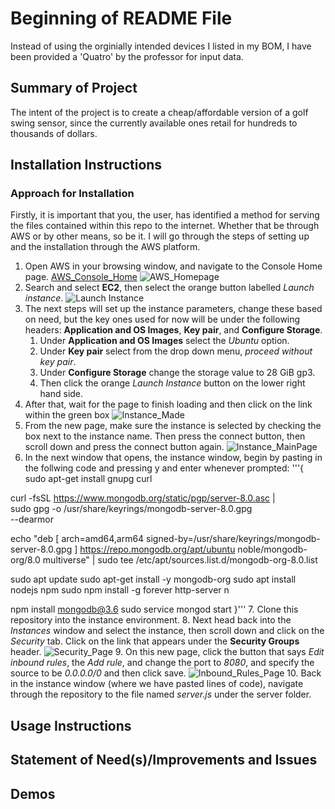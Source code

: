 # Beginning of README File
Instead of using the orginially intended devices I listed in my BOM, I have been provided a 'Quatro' by the professor for input data. 

## Summary of Project
The intent of the project is to create a cheap/affordable version of a golf swing sensor, since the currently available ones retail for hundreds to thousands of dollars. 

## Installation Instructions
### Approach for Installation
Firstly, it is important that you, the user, has identified a method for serving the files contained within this repo to the internet. Whether that be through AWS or by other means, so be it. I will go through the steps of setting up and the installation through the AWS platform. 
1. Open AWS in your browsing window, and navigate to the Console Home page. 
[AWS_Console_Home](https://us-east-1.console.aws.amazon.com/console/home?region=us-east-1#)
![AWS_Homepage](AWS_Homepage.JPG)
2. Search and select **EC2**, then select the orange button labelled *Launch instance*.
![Launch Instance](Launch_Instance.JPG)
3. The next steps will set up the instance parameters, change these based on need, but the key ones used for now will be under the following headers: **Application and OS Images**, **Key pair**, and **Configure Storage**.
    1. Under **Application and OS Images** select the *Ubuntu* option.
    2. Under **Key pair** select from the drop down menu, *proceed without key pair*.
    3. Under **Configure Storage** change the storage value to 28 GiB gp3.
    4. Then click the orange *Launch Instance* button on the lower right hand side.
4. After that, wait for the page to finish loading and then click on the link within the green box
![Instance_Made](Instance_Made.JPG)
5. From the new page, make sure the instance is selected by checking the box next to the instance name. Then press the connect button, then scroll down and press the connect button again.
![Instance_MainPage](Instance_MainPage.JPG)
6. In the next window that opens, the instance window, begin by pasting in the follwing code and pressing y and enter whenever prompted:
'''{
sudo apt-get install gnupg curl

curl -fsSL https://www.mongodb.org/static/pgp/server-8.0.asc | \
   sudo gpg -o /usr/share/keyrings/mongodb-server-8.0.gpg \
   --dearmor
   
echo "deb [ arch=amd64,arm64 signed-by=/usr/share/keyrings/mongodb-server-8.0.gpg ] https://repo.mongodb.org/apt/ubuntu noble/mongodb-org/8.0 multiverse" | sudo tee /etc/apt/sources.list.d/mongodb-org-8.0.list

sudo apt update
sudo apt-get install -y mongodb-org
sudo apt install nodejs npm 
sudo npm install -g forever http-server n

npm install mongodb@3.6
sudo service mongod start
}'''
7. Clone this repository into the instance environment. 
8. Next head back into the *Instances* window and select the instance, then scroll down and click on the *Security* tab. Click on the link that appears under the **Security Groups** header. 
![Security_Page](Security_Page.JPG)
9. On this new page, click the button that says *Edit inbound rules*, the *Add rule*, and change the port to *8080*, and specify the source to be *0.0.0.0/0* and then click save. 
![Inbound_Rules_Page](Inbound_Rules_Page.JPG)
10. Back in the instance window (where we have pasted lines of code), navigate through the repository to the file named *server.js* under the server folder. 

## Usage Instructions


## Statement of Need(s)/Improvements and Issues


## Demos

